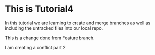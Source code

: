 # This is Tutorial4

In this tutorial we are learning to create and merge branches as well as including the untracked files into our local repo.

This is a change done from Feature branch.

I am creating a conflict part 2
